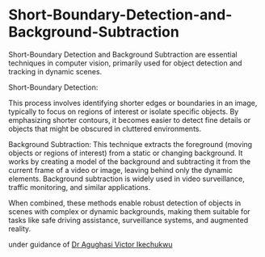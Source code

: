 # Short-Boundary-Detection-and-Background-Subtraction




Short-Boundary Detection and Background Subtraction are essential techniques in computer vision, primarily used for object detection and tracking in dynamic scenes.

Short-Boundary Detection:

This process involves identifying shorter edges or boundaries in an image, typically to focus on regions of interest or isolate specific objects. By emphasizing shorter contours, it becomes easier to detect fine details or objects that might be obscured in cluttered environments.



Background Subtraction: This technique extracts the foreground (moving objects or regions of interest) from a static or changing background. It works by creating a model of the background and subtracting it from the current frame of a video or image, leaving behind only the dynamic elements. Background subtraction is widely used in video surveillance, traffic monitoring, and similar applications.

When combined, these methods enable robust detection of objects in scenes with complex or dynamic backgrounds, making them suitable for tasks like safe driving assistance, surveillance systems, and augmented reality.

under guidance of  [Dr Agughasi Victor Ikechukwu](https://github.com/Victor-Ikechukwu)




